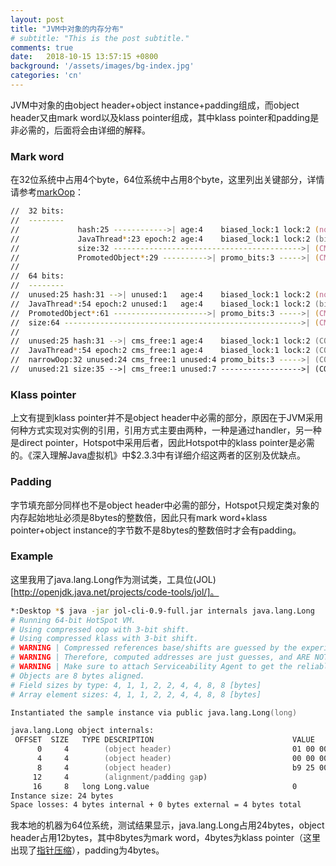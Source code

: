 ```yaml
---
layout: post
title: "JVM中对象的内存分布"
# subtitle: "This is the post subtitle."
comments: true
date:   2018-10-15 13:57:15 +0800
background: '/assets/images/bg-index.jpg'
categories: 'cn'
---
```


JVM中对象的由object header+object instance+padding组成，而object header又由mark word以及klass pointer组成，其中klass pointer和padding是非必需的，后面将会由详细的解释。

### Mark word
在32位系统中占用4个byte，64位系统中占用8个byte，这里列出关键部分，详情请参考[markOop](http://hg.openjdk.java.net/jdk8/jdk8/hotspot/file/87ee5ee27509/src/share/vm/oops/markOop.hpp)：
```zsh
//  32 bits:
//  --------
//             hash:25 ------------>| age:4    biased_lock:1 lock:2 (normal object)
//             JavaThread*:23 epoch:2 age:4    biased_lock:1 lock:2 (biased object)
//             size:32 ------------------------------------------>| (CMS free block)
//             PromotedObject*:29 ---------->| promo_bits:3 ----->| (CMS promoted object)
//
//  64 bits:
//  --------
//  unused:25 hash:31 -->| unused:1   age:4    biased_lock:1 lock:2 (normal object)
//  JavaThread*:54 epoch:2 unused:1   age:4    biased_lock:1 lock:2 (biased object)
//  PromotedObject*:61 --------------------->| promo_bits:3 ----->| (CMS promoted object)
//  size:64 ----------------------------------------------------->| (CMS free block)
//
//  unused:25 hash:31 -->| cms_free:1 age:4    biased_lock:1 lock:2 (COOPs && normal object)
//  JavaThread*:54 epoch:2 cms_free:1 age:4    biased_lock:1 lock:2 (COOPs && biased object)
//  narrowOop:32 unused:24 cms_free:1 unused:4 promo_bits:3 ----->| (COOPs && CMS promoted object)
//  unused:21 size:35 -->| cms_free:1 unused:7 ------------------>| (COOPs && CMS free block)
```

### Klass pointer
上文有提到klass pointer并不是object header中必需的部分，原因在于JVM采用何种方式实现对实例的引用，引用方式主要由两种，一种是通过handler，另一种是direct pointer，Hotspot中采用后者，因此Hotspot中的klass pointer是必需的。《深入理解Java虚拟机》中$2.3.3中有详细介绍这两者的区别及优缺点。

### Padding
字节填充部分同样也不是object header中必需的部分，Hotspot只规定类对象的内存起始地址必须是8bytes的整数倍，因此只有mark word+klass pointer+object instance的字节数不是8bytes的整数倍时才会有padding。

### Example
这里我用了java.lang.Long作为测试类，工具位(JOL)[http://openjdk.java.net/projects/code-tools/jol/]。
```zsh
*:Desktop *$ java -jar jol-cli-0.9-full.jar internals java.lang.Long
# Running 64-bit HotSpot VM.
# Using compressed oop with 3-bit shift.
# Using compressed klass with 3-bit shift.
# WARNING | Compressed references base/shifts are guessed by the experiment!
# WARNING | Therefore, computed addresses are just guesses, and ARE NOT RELIABLE.
# WARNING | Make sure to attach Serviceability Agent to get the reliable addresses.
# Objects are 8 bytes aligned.
# Field sizes by type: 4, 1, 1, 2, 2, 4, 4, 8, 8 [bytes]
# Array element sizes: 4, 1, 1, 2, 2, 4, 4, 8, 8 [bytes]

Instantiated the sample instance via public java.lang.Long(long)

java.lang.Long object internals:
 OFFSET  SIZE   TYPE DESCRIPTION                               VALUE
      0     4        (object header)                           01 00 00 00 (00000001 00000000 00000000 00000000) (1)
      4     4        (object header)                           00 00 00 00 (00000000 00000000 00000000 00000000) (0)
      8     4        (object header)                           b9 25 00 f8 (10111001 00100101 00000000 11111000) (-134208071)
     12     4        (alignment/padding gap)                  
     16     8   long Long.value                                0
Instance size: 24 bytes
Space losses: 4 bytes internal + 0 bytes external = 4 bytes total
```
我本地的机器为64位系统，测试结果显示，java.lang.Long占用24bytes，object header占用12bytes，其中8bytes为mark word，4bytes为klass pointer（这里出现了[指针压缩](https://wiki.openjdk.java.net/display/HotSpot/CompressedOops)），padding为4bytes。